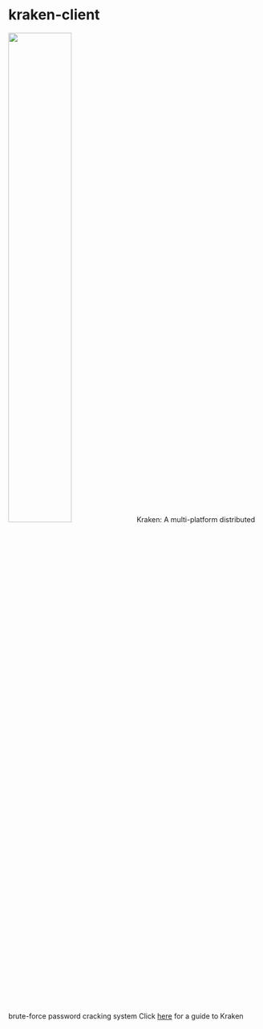 # kraken-client
<img style="width:50%;" src="https://github.com/arcaneiceman/kraken-client/blob/master/src/assets/kraken-logo.png"/>
Kraken: A multi-platform distributed brute-force password cracking system
Click <a href="https://kraken.work/help">here</a> for a guide to Kraken

